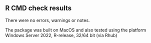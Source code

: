 ## R CMD check results

There were no errors, warnings or notes.

The package was built on MacOS and also tested using the platform Windows Server 2022, R-release, 32/64 bit (via Rhub)
